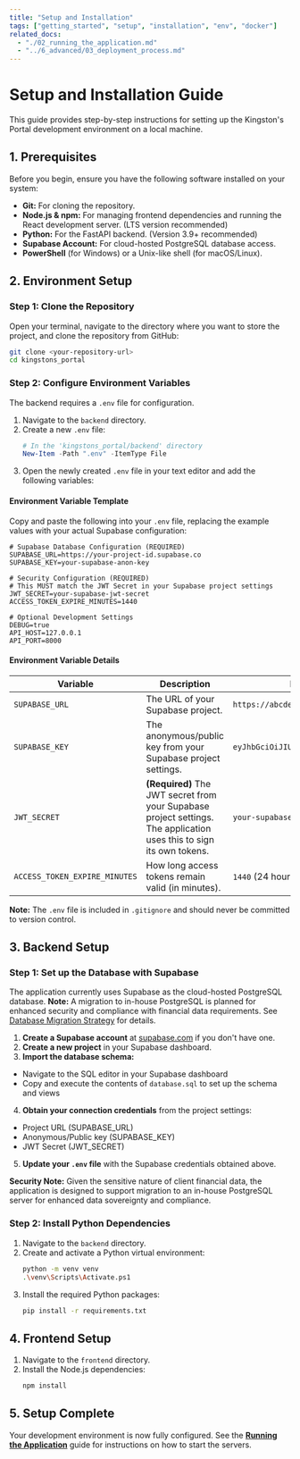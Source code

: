 ```yaml
---
title: "Setup and Installation"
tags: ["getting_started", "setup", "installation", "env", "docker"]
related_docs:
  - "./02_running_the_application.md"
  - "../6_advanced/03_deployment_process.md"
---
```

# Setup and Installation Guide

This guide provides step-by-step instructions for setting up the Kingston's Portal development environment on a local machine.

## 1. Prerequisites

Before you begin, ensure you have the following software installed on your system:

- **Git:** For cloning the repository.
- **Node.js & npm:** For managing frontend dependencies and running the React development server. (LTS version recommended)
- **Python:** For the FastAPI backend. (Version 3.9+ recommended)
- **Supabase Account:** For cloud-hosted PostgreSQL database access.
- **PowerShell** (for Windows) or a Unix-like shell (for macOS/Linux).

## 2. Environment Setup

### Step 1: Clone the Repository
Open your terminal, navigate to the directory where you want to store the project, and clone the repository from GitHub:

```bash
git clone <your-repository-url>
cd kingstons_portal
```

### Step 2: Configure Environment Variables

The backend requires a `.env` file for configuration.

1.  Navigate to the `backend` directory.
2.  Create a new `.env` file:
    ```powershell
    # In the 'kingstons_portal/backend' directory
    New-Item -Path ".env" -ItemType File
    ```
3.  Open the newly created `.env` file in your text editor and add the following variables:

#### Environment Variable Template
Copy and paste the following into your `.env` file, replacing the example values with your actual Supabase configuration:

```env
# Supabase Database Configuration (REQUIRED)
SUPABASE_URL=https://your-project-id.supabase.co
SUPABASE_KEY=your-supabase-anon-key

# Security Configuration (REQUIRED)
# This MUST match the JWT Secret in your Supabase project settings
JWT_SECRET=your-supabase-jwt-secret
ACCESS_TOKEN_EXPIRE_MINUTES=1440

# Optional Development Settings
DEBUG=true
API_HOST=127.0.0.1
API_PORT=8000
```

#### Environment Variable Details
| Variable                    | Description                                                                                             | Example Value                                               |
| --------------------------- | ------------------------------------------------------------------------------------------------------- | ----------------------------------------------------------- |
| `SUPABASE_URL`             | The URL of your Supabase project.                                                                       | `https://abcdefgh.supabase.co`                             |
| `SUPABASE_KEY`             | The anonymous/public key from your Supabase project settings.                                           | `eyJhbGciOiJIUzI1NiIsInR5cCI6IkpXVCJ9...`                   |
| `JWT_SECRET`               | **(Required)** The JWT secret from your Supabase project settings. The application uses this to sign its own tokens. | `your-supabase-jwt-secret-from-settings`                    |
| `ACCESS_TOKEN_EXPIRE_MINUTES` | How long access tokens remain valid (in minutes).                                                    | `1440` (24 hours)                                           |

**Note:** The `.env` file is included in `.gitignore` and should never be committed to version control.

## 3. Backend Setup

### Step 1: Set up the Database with Supabase

The application currently uses Supabase as the cloud-hosted PostgreSQL database. **Note:** A migration to in-house PostgreSQL is planned for enhanced security and compliance with financial data requirements. See [Database Migration Strategy](../6_advanced/04_database_migration_strategy.md) for details.

1.  **Create a Supabase account** at [supabase.com](https://supabase.com) if you don't have one.
2.  **Create a new project** in your Supabase dashboard.
3.  **Import the database schema:**
   - Navigate to the SQL editor in your Supabase dashboard
   - Copy and execute the contents of `database.sql` to set up the schema and views
4.  **Obtain your connection credentials** from the project settings:
   - Project URL (SUPABASE_URL)
   - Anonymous/Public key (SUPABASE_KEY)  
   - JWT Secret (JWT_SECRET)
5.  **Update your `.env` file** with the Supabase credentials obtained above.

**Security Note:** Given the sensitive nature of client financial data, the application is designed to support migration to an in-house PostgreSQL server for enhanced data sovereignty and compliance.

### Step 2: Install Python Dependencies

1.  Navigate to the `backend` directory.
2.  Create and activate a Python virtual environment:
    ```bash
    python -m venv venv
    .\venv\Scripts\Activate.ps1
    ```
3.  Install the required Python packages:
    ```bash
    pip install -r requirements.txt
    ```

## 4. Frontend Setup

1.  Navigate to the `frontend` directory.
2.  Install the Node.js dependencies:
    ```bash
    npm install
    ```

## 5. Setup Complete

Your development environment is now fully configured. See the [**Running the Application**](./02_running_the_application.md) guide for instructions on how to start the servers. 